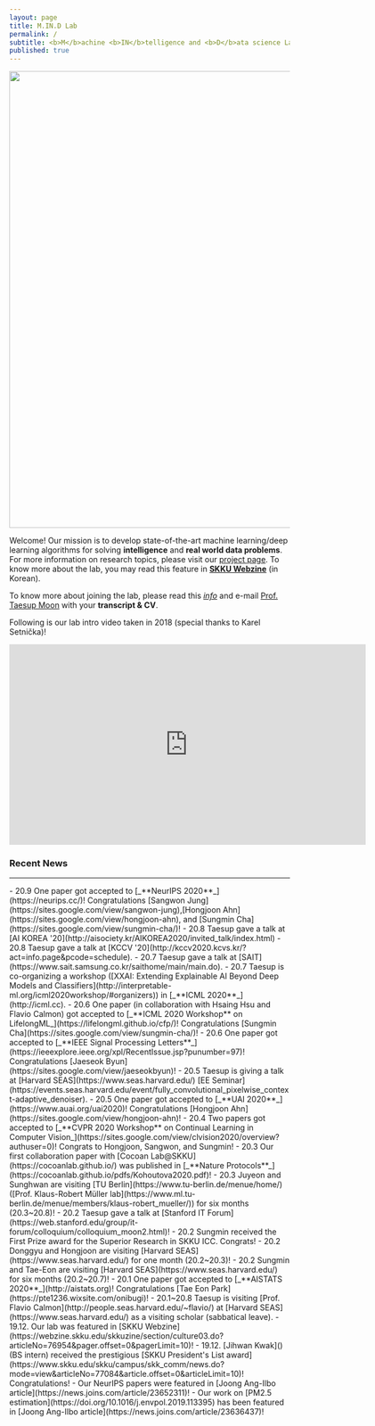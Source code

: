 ```yaml
---
layout: page
title: M.IN.D Lab
permalink: /
subtitle: <b>M</b>achine <b>IN</b>telligence and <b>D</b>ata science Laboratory
published: true
---
```

<img src="img/front.png" width="820" align="center"/>

Welcome! Our mission is to develop state-of-the-art machine learning/deep learning algorithms for solving **intelligence** and **real world data problems**. For more information on research topics, please visit our [project page](projects/project). To know more about the lab, you may read this feature in [**SKKU Webzine**](https://webzine.skku.edu/skkuzine/section/culture03.do?articleNo=76954&pager.offset=0&pagerLimit=10) (in Korean).    

To know more about joining the lab, please read this [*info*](info.md) and e-mail [Prof. Taesup Moon](people/pi.md) with your **transcript & CV**.

Following is our lab intro video taken in 2018 (special thanks to Karel Setnička)! 
<iframe src="https://player.vimeo.com/video/257239184" width="640" height="360" frameborder="0" webkitallowfullscreen mozallowfullscreen allowfullscreen></iframe>

### Recent News
<hr>
- 20.9 One paper got accepted to [_**NeurIPS 2020**_](https://neurips.cc/)! Congratulations [Sangwon Jung](https://sites.google.com/view/sangwon-jung),[Hongjoon Ahn](https://sites.google.com/view/hongjoon-ahn), and [Sungmin Cha](https://sites.google.com/view/sungmin-cha/)!
- 20.8 Taesup gave a talk at [AI KOREA '20](http://aisociety.kr/AIKOREA2020/invited_talk/index.html)  
- 20.8 Taesup gave a talk at [KCCV '20](http://kccv2020.kcvs.kr/?act=info.page&pcode=schedule).  
- 20.7 Taesup gave a talk at [SAIT](https://www.sait.samsung.co.kr/saithome/main/main.do).
- 20.7 Taesup is co-organizing a workshop ([XXAI: Extending Explainable AI Beyond Deep Models and Classifiers](http://interpretable-ml.org/icml2020workshop/#organizers)) in [_**ICML 2020**_](http://icml.cc). 
- 20.6 One paper (in collaboration with Hsaing Hsu and Flavio Calmon) got accepted to [_**ICML 2020 Workshop** on LifelongML_](https://lifelongml.github.io/cfp/)! Congratulations [Sungmin Cha](https://sites.google.com/view/sungmin-cha/)!  
- 20.6 One paper got accepted to [_**IEEE Signal Processing Letters**_](https://ieeexplore.ieee.org/xpl/RecentIssue.jsp?punumber=97)! Congratulations [Jaeseok Byun](https://sites.google.com/view/jaeseokbyun)!
- 20.5 Taesup is giving a talk at [Harvard SEAS](https://www.seas.harvard.edu/) [EE Seminar](https://events.seas.harvard.edu/event/fully_convolutional_pixelwise_context-adaptive_denoiser). 
- 20.5 One paper got accepted to [_**UAI 2020**_](https://www.auai.org/uai2020)! Congratulations [Hongjoon Ahn](https://sites.google.com/view/hongjoon-ahn)! 
- 20.4 Two papers got accepted to [_**CVPR 2020 Workshop** on Continual Learning in Computer Vision_](https://sites.google.com/view/clvision2020/overview?authuser=0)! Congrats to Hongjoon, Sangwon, and Sungmin! 
- 20.3 Our first collaboration paper with [Cocoan Lab@SKKU](https://cocoanlab.github.io/) was published in [_**Nature Protocols**_](https://cocoanlab.github.io/pdfs/Kohoutova2020.pdf)! 
- 20.3 Juyeon and Sunghwan are visiting [TU Berlin](https://www.tu-berlin.de/menue/home/) ([Prof. Klaus-Robert Müller lab](https://www.ml.tu-berlin.de/menue/members/klaus-robert_mueller/))  for six months (20.3~20.8)!
- 20.2 Taesup gave a talk at [Stanford IT Forum](https://web.stanford.edu/group/it-forum/colloquium/colloquium_moon2.html)!
- 20.2 Sungmin received the First Prize award for the Superior Research in SKKU ICC. Congrats!
- 20.2 Donggyu and Hongjoon are visiting [Harvard SEAS](https://www.seas.harvard.edu/) for one month (20.2~20.3)! 
- 20.2 Sungmin and Tae-Eon are visiting [Harvard SEAS](https://www.seas.harvard.edu/) for six months (20.2~20.7)!
- 20.1 One paper got accepted to [_**AISTATS 2020**_](http://aistats.org)! Congratulations [Tae Eon Park](https://pte1236.wixsite.com/onibugi)!
- 20.1~20.8 Taesup is visiting [Prof. Flavio Calmon](http://people.seas.harvard.edu/~flavio/) at [Harvard SEAS](https://www.seas.harvard.edu/) as a visiting scholar (sabbatical leave). 
- 19.12. Our lab was featured in [SKKU Webzine](https://webzine.skku.edu/skkuzine/section/culture03.do?articleNo=76954&pager.offset=0&pagerLimit=10)!
- 19.12. [Jihwan Kwak]() (BS intern) received the prestigious [SKKU President's List award](https://www.skku.edu/skku/campus/skk_comm/news.do?mode=view&articleNo=77084&article.offset=0&articleLimit=10)! Congratulations!
- Our NeurIPS papers were featured in [Joong Ang-Ilbo article](https://news.joins.com/article/23652311)!
- Our work on [PM2.5 estimation](https://doi.org/10.1016/j.envpol.2019.113395) has been featured in [Joong Ang-Ilbo article](https://news.joins.com/article/23636437)!
